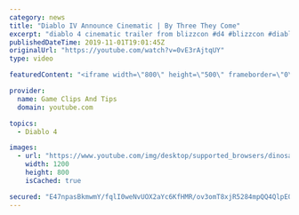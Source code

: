 ```yaml
---
category: news
title: "Diablo IV Announce Cinematic | By Three They Come"
excerpt: "diablo 4 cinematic trailer from blizzcon #d4 #blizzcon #diablo."
publishedDateTime: 2019-11-01T19:01:45Z
originalUrl: "https://youtube.com/watch?v=0vE3rAjtqUY"
type: video

featuredContent: "<iframe width=\"800\" height=\"500\" frameborder=\"0\" src=\"https://www.youtube.com/embed/0vE3rAjtqUY\" allow=\"accelerometer; autoplay; encrypted-media; gyroscope; picture-in-picture\" allowfullscreen></iframe>"

provider:
  name: Game Clips And Tips
  domain: youtube.com

topics:
  - Diablo 4

images:
  - url: "https://www.youtube.com/img/desktop/supported_browsers/dinosaur.png"
    width: 1200
    height: 800
    isCached: true

secured: "E47npasBkmwmY/fqlI0weNvUOX2aYc6KfHMR/ov3omT8xjR5284mpQQ4QlpE0tu1snGFOtdyaxnXk1ydFz5YcTanv/qcqtVniahLHGb0WdH+R6jEBXB90a1V2+UcvsJFy5zupnTkp0ZSBAkTimW00KUJsfaKAaLfHQ8JxJZMEdsZz01jRN0XGRd9/9SePP99s3LJiVz+YPdzcdFaHfBYct91h6HNZTbP6KBBccSfwHdTevmRcT0Vd49G+eUvr3NYdz9DZEDUmn9rWaS2pwPuUDX7l7APNIedO+j0zyxhCL9IkYTJr+OqcPqKe9a2uKOUxMEMRzxD3gfC7JbhCXrKlj2G8tJWpaHf8TJGEjYc7oRGT8Hvd/U2sAsqVOxZaP87hUPtgdVCMq5vX2dD6o8R9g==;LRIJlgEeSfBFjgStMFvQWA=="
---
```


